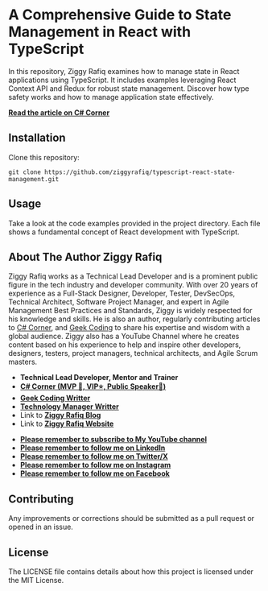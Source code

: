 # A Comprehensive Guide to State Management in React with TypeScript
In this repository, Ziggy Rafiq examines how to manage state in React applications using TypeScript. It includes examples leveraging React Context API and Redux for robust state management. Discover how type safety works and how to manage application state effectively.

**[Read the article on C# Corner](https://www.c-sharpcorner.com/article/a-comprehensive-guide-to-state-management-in-react-with-typescript/)**
## Installation

Clone this repository:

```
git clone https://github.com/ziggyrafiq/typescript-react-state-management.git
```

## Usage
Take a look at the code examples provided in the project directory. Each file shows a fundamental concept of React development with TypeScript.

## About The Author Ziggy Rafiq 
Ziggy Rafiq works as a Technical Lead Developer and is a prominent public figure in the tech industry and developer community. With over 20 years of experience as a Full-Stack Designer, Developer, Tester, DevSecOps, Technical Architect, 
Software Project Manager, and expert in Agile Management Best Practices and Standards, Ziggy is widely respected for his knowledge and skills. He is also an author, regularly contributing articles 
to [C# Corner](https://www.c-sharpcorner.com/members/ziggy-rafiq), and [Geek Coding](https://geek-coding.com/members/ziggy-rafiq) to 
share his expertise and wisdom with a global audience. Ziggy also has a YouTube Channel where he creates content based on his experience to help and inspire other developers, designers, testers, project managers, 
technical architects, and Agile Scrum masters.   

- **Technical Lead Developer, Mentor and Trainer**
- **[C# Corner (MVP 🏅, VIP⭐️, Public Speaker🎤)](https://www.c-sharpcorner.com/members/ziggy-rafiq)**
- **[Geek Coding Writter](https://geek-coding.com/members/ziggy-rafiq)**
- **[Technology Manager Writter](https://technology-manager.com/members/ziggy-rafiq)**
- Link to [**Ziggy Rafiq Blog**](https://blog.ziggyrafiq.com)
- Link to [**Ziggy Rafiq Website**](https://ziggyrafiq.com)
* [**Please remember to subscribe to My YouTube channel**](https://www.youtube.com/)
* [**Please remember to follow me on LinkedIn**](https://www.linkedin.com/in/ziggyrafiq/)
* [**Please remember to follow  me on Twitter/X**](https://twitter.com/ziggyrafiq)
* [**Please remember to follow  me on Instagram**](https://www.instagram.com/ziggyrafiq/)
* [**Please remember to follow  me on Facebook**](https://www.facebook.com/ziggyrafiq)


## Contributing
Any improvements or corrections should be submitted as a pull request or opened in an issue.

##  License
The LICENSE file contains details about how this project is licensed under the MIT License.


